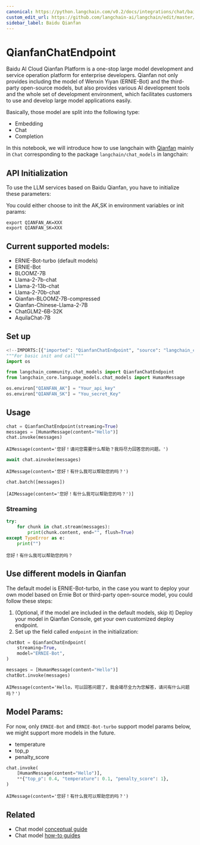 ```yaml
---
canonical: https://python.langchain.com/v0.2/docs/integrations/chat/baidu_qianfan_endpoint/
custom_edit_url: https://github.com/langchain-ai/langchain/edit/master/docs/docs/integrations/chat/baidu_qianfan_endpoint.ipynb
sidebar_label: Baidu Qianfan
---
```


# QianfanChatEndpoint

Baidu AI Cloud Qianfan Platform is a one-stop large model development and service operation platform for enterprise developers. Qianfan not only provides including the model of Wenxin Yiyan (ERNIE-Bot) and the third-party open-source models, but also provides various AI development tools and the whole set of development environment, which facilitates customers to use and develop large model applications easily.

Basically, those model are split into the following type:

- Embedding
- Chat
- Completion

In this notebook, we will introduce how to use langchain with [Qianfan](https://cloud.baidu.com/doc/WENXINWORKSHOP/index.html) mainly in `Chat` corresponding
to the package `langchain/chat_models` in langchain:

## API Initialization

To use the LLM services based on Baidu Qianfan, you have to initialize these parameters:

You could either choose to init the AK,SK in environment variables or init params:

```base
export QIANFAN_AK=XXX
export QIANFAN_SK=XXX
```

## Current supported models:

- ERNIE-Bot-turbo (default models)
- ERNIE-Bot
- BLOOMZ-7B
- Llama-2-7b-chat
- Llama-2-13b-chat
- Llama-2-70b-chat
- Qianfan-BLOOMZ-7B-compressed
- Qianfan-Chinese-Llama-2-7B
- ChatGLM2-6B-32K
- AquilaChat-7B

## Set up

```python
<!--IMPORTS:[{"imported": "QianfanChatEndpoint", "source": "langchain_community.chat_models", "docs": "https://api.python.langchain.com/en/latest/chat_models/langchain_community.chat_models.baidu_qianfan_endpoint.QianfanChatEndpoint.html", "title": "QianfanChatEndpoint"}, {"imported": "HumanMessage", "source": "langchain_core.language_models.chat_models", "docs": "https://api.python.langchain.com/en/latest/messages/langchain_core.messages.human.HumanMessage.html", "title": "QianfanChatEndpoint"}]-->
"""For basic init and call"""
import os

from langchain_community.chat_models import QianfanChatEndpoint
from langchain_core.language_models.chat_models import HumanMessage

os.environ["QIANFAN_AK"] = "Your_api_key"
os.environ["QIANFAN_SK"] = "You_secret_Key"
```

## Usage

```python
chat = QianfanChatEndpoint(streaming=True)
messages = [HumanMessage(content="Hello")]
chat.invoke(messages)
```

```output
AIMessage(content='您好！请问您需要什么帮助？我将尽力回答您的问题。')
```

```python
await chat.ainvoke(messages)
```

```output
AIMessage(content='您好！有什么我可以帮助您的吗？')
```

```python
chat.batch([messages])
```

```output
[AIMessage(content='您好！有什么我可以帮助您的吗？')]
```

### Streaming

```python
try:
    for chunk in chat.stream(messages):
        print(chunk.content, end="", flush=True)
except TypeError as e:
    print("")
```
```output
您好！有什么我可以帮助您的吗？
```
## Use different models in Qianfan

The default model is ERNIE-Bot-turbo, in the case you want to deploy your own model based on Ernie Bot or third-party open-source model, you could follow these steps:

1. (Optional, if the model are included in the default models, skip it) Deploy your model in Qianfan Console, get your own customized deploy endpoint.
2. Set up the field called `endpoint` in the initialization:

```python
chatBot = QianfanChatEndpoint(
    streaming=True,
    model="ERNIE-Bot",
)

messages = [HumanMessage(content="Hello")]
chatBot.invoke(messages)
```

```output
AIMessage(content='Hello，可以回答问题了，我会竭尽全力为您解答，请问有什么问题吗？')
```

## Model Params:

For now, only `ERNIE-Bot` and `ERNIE-Bot-turbo` support model params below, we might support more models in the future.

- temperature
- top_p
- penalty_score

```python
chat.invoke(
    [HumanMessage(content="Hello")],
    **{"top_p": 0.4, "temperature": 0.1, "penalty_score": 1},
)
```

```output
AIMessage(content='您好！有什么我可以帮助您的吗？')
```

## Related

- Chat model [conceptual guide](/docs/concepts/#chat-models)
- Chat model [how-to guides](/docs/how_to/#chat-models)